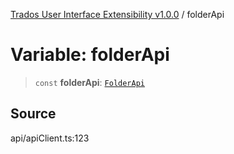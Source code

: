 [Trados User Interface Extensibility v1.0.0](../wiki/globals) / folderApi

# Variable: folderApi

> `const` **folderApi**: [`FolderApi`](../wiki/Class.FolderApi)

## Source

api/apiClient.ts:123
